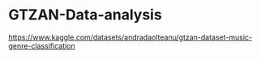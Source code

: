 # GTZAN-Data-analysis

https://www.kaggle.com/datasets/andradaolteanu/gtzan-dataset-music-genre-classification

